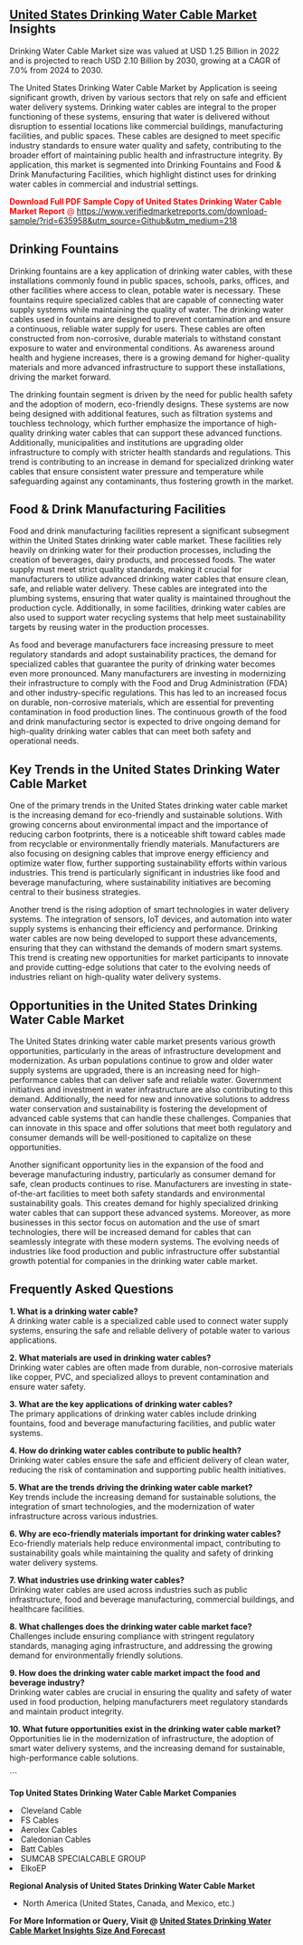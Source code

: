 <h2><a href="https://www.verifiedmarketreports.com/download-sample/?rid=635958&amp;utm_source=Github&amp;utm_medium=218" target="_blank">United States Drinking Water Cable Market</a> Insights</h2><p>Drinking Water Cable Market size was valued at USD 1.25 Billion in 2022 and is projected to reach USD 2.10 Billion by 2030, growing at a CAGR of 7.0% from 2024 to 2030.</p><p> <p>The United States Drinking Water Cable Market by Application is seeing significant growth, driven by various sectors that rely on safe and efficient water delivery systems. Drinking water cables are integral to the proper functioning of these systems, ensuring that water is delivered without disruption to essential locations like commercial buildings, manufacturing facilities, and public spaces. These cables are designed to meet specific industry standards to ensure water quality and safety, contributing to the broader effort of maintaining public health and infrastructure integrity. By application, this market is segmented into Drinking Fountains and Food & Drink Manufacturing Facilities, which highlight distinct uses for drinking water cables in commercial and industrial settings. <p><span class=""><span style="color: #ff0000;"><strong>Download Full PDF Sample Copy of United States Drinking Water Cable Market Report</strong> @ </span><a href="https://www.verifiedmarketreports.com/download-sample/?rid=635958&amp;utm_source=Github&amp;utm_medium=218" target="_blank">https://www.verifiedmarketreports.com/download-sample/?rid=635958&amp;utm_source=Github&amp;utm_medium=218</a></span></p></p> <h2>Drinking Fountains</h2> <p>Drinking fountains are a key application of drinking water cables, with these installations commonly found in public spaces, schools, parks, offices, and other facilities where access to clean, potable water is necessary. These fountains require specialized cables that are capable of connecting water supply systems while maintaining the quality of water. The drinking water cables used in fountains are designed to prevent contamination and ensure a continuous, reliable water supply for users. These cables are often constructed from non-corrosive, durable materials to withstand constant exposure to water and environmental conditions. As awareness around health and hygiene increases, there is a growing demand for higher-quality materials and more advanced infrastructure to support these installations, driving the market forward. <p>The drinking fountain segment is driven by the need for public health safety and the adoption of modern, eco-friendly designs. These systems are now being designed with additional features, such as filtration systems and touchless technology, which further emphasize the importance of high-quality drinking water cables that can support these advanced functions. Additionally, municipalities and institutions are upgrading older infrastructure to comply with stricter health standards and regulations. This trend is contributing to an increase in demand for specialized drinking water cables that ensure consistent water pressure and temperature while safeguarding against any contaminants, thus fostering growth in the market.</p> <h2>Food & Drink Manufacturing Facilities</h2> <p>Food and drink manufacturing facilities represent a significant subsegment within the United States drinking water cable market. These facilities rely heavily on drinking water for their production processes, including the creation of beverages, dairy products, and processed foods. The water supply must meet strict quality standards, making it crucial for manufacturers to utilize advanced drinking water cables that ensure clean, safe, and reliable water delivery. These cables are integrated into the plumbing systems, ensuring that water quality is maintained throughout the production cycle. Additionally, in some facilities, drinking water cables are also used to support water recycling systems that help meet sustainability targets by reusing water in the production processes. <p>As food and beverage manufacturers face increasing pressure to meet regulatory standards and adopt sustainability practices, the demand for specialized cables that guarantee the purity of drinking water becomes even more pronounced. Many manufacturers are investing in modernizing their infrastructure to comply with the Food and Drug Administration (FDA) and other industry-specific regulations. This has led to an increased focus on durable, non-corrosive materials, which are essential for preventing contamination in food production lines. The continuous growth of the food and drink manufacturing sector is expected to drive ongoing demand for high-quality drinking water cables that can meet both safety and operational needs.</p> <h2>Key Trends in the United States Drinking Water Cable Market</h2> <p>One of the primary trends in the United States drinking water cable market is the increasing demand for eco-friendly and sustainable solutions. With growing concerns about environmental impact and the importance of reducing carbon footprints, there is a noticeable shift toward cables made from recyclable or environmentally friendly materials. Manufacturers are also focusing on designing cables that improve energy efficiency and optimize water flow, further supporting sustainability efforts within various industries. This trend is particularly significant in industries like food and beverage manufacturing, where sustainability initiatives are becoming central to their business strategies. <p>Another trend is the rising adoption of smart technologies in water delivery systems. The integration of sensors, IoT devices, and automation into water supply systems is enhancing their efficiency and performance. Drinking water cables are now being developed to support these advancements, ensuring that they can withstand the demands of modern smart systems. This trend is creating new opportunities for market participants to innovate and provide cutting-edge solutions that cater to the evolving needs of industries reliant on high-quality water delivery systems.</p> <h2>Opportunities in the United States Drinking Water Cable Market</h2> <p>The United States drinking water cable market presents various growth opportunities, particularly in the areas of infrastructure development and modernization. As urban populations continue to grow and older water supply systems are upgraded, there is an increasing need for high-performance cables that can deliver safe and reliable water. Government initiatives and investment in water infrastructure are also contributing to this demand. Additionally, the need for new and innovative solutions to address water conservation and sustainability is fostering the development of advanced cable systems that can handle these challenges. Companies that can innovate in this space and offer solutions that meet both regulatory and consumer demands will be well-positioned to capitalize on these opportunities. <p>Another significant opportunity lies in the expansion of the food and beverage manufacturing industry, particularly as consumer demand for safe, clean products continues to rise. Manufacturers are investing in state-of-the-art facilities to meet both safety standards and environmental sustainability goals. This creates demand for highly specialized drinking water cables that can support these advanced systems. Moreover, as more businesses in this sector focus on automation and the use of smart technologies, there will be increased demand for cables that can seamlessly integrate with these modern systems. The evolving needs of industries like food production and public infrastructure offer substantial growth potential for companies in the drinking water cable market.</p> <h2>Frequently Asked Questions</h2> <p><strong>1. What is a drinking water cable?</strong><br> A drinking water cable is a specialized cable used to connect water supply systems, ensuring the safe and reliable delivery of potable water to various applications.</p> <p><strong>2. What materials are used in drinking water cables?</strong><br> Drinking water cables are often made from durable, non-corrosive materials like copper, PVC, and specialized alloys to prevent contamination and ensure water safety.</p> <p><strong>3. What are the key applications of drinking water cables?</strong><br> The primary applications of drinking water cables include drinking fountains, food and beverage manufacturing facilities, and public water systems.</p> <p><strong>4. How do drinking water cables contribute to public health?</strong><br> Drinking water cables ensure the safe and efficient delivery of clean water, reducing the risk of contamination and supporting public health initiatives.</p> <p><strong>5. What are the trends driving the drinking water cable market?</strong><br> Key trends include the increasing demand for sustainable solutions, the integration of smart technologies, and the modernization of water infrastructure across various industries.</p> <p><strong>6. Why are eco-friendly materials important for drinking water cables?</strong><br> Eco-friendly materials help reduce environmental impact, contributing to sustainability goals while maintaining the quality and safety of drinking water delivery systems.</p> <p><strong>7. What industries use drinking water cables?</strong><br> Drinking water cables are used across industries such as public infrastructure, food and beverage manufacturing, commercial buildings, and healthcare facilities.</p> <p><strong>8. What challenges does the drinking water cable market face?</strong><br> Challenges include ensuring compliance with stringent regulatory standards, managing aging infrastructure, and addressing the growing demand for environmentally friendly solutions.</p> <p><strong>9. How does the drinking water cable market impact the food and beverage industry?</strong><br> Drinking water cables are crucial in ensuring the quality and safety of water used in food production, helping manufacturers meet regulatory standards and maintain product integrity.</p> <p><strong>10. What future opportunities exist in the drinking water cable market?</strong><br> Opportunities lie in the modernization of infrastructure, the adoption of smart water delivery systems, and the increasing demand for sustainable, high-performance cable solutions.</p> ```</p><p><strong>Top United States Drinking Water Cable Market Companies</strong></p><div data-test-id=""><p><li>Cleveland Cable</li><li> FS Cables</li><li> Aerolex Cables</li><li> Caledonian Cables</li><li> Batt Cables</li><li> SUMCAB SPECIALCABLE GROUP</li><li> ElkoEP</li></p><div><strong>Regional Analysis of&nbsp;United States Drinking Water Cable Market</strong></div><ul><li dir="ltr"><p dir="ltr">North America&nbsp;(United States, Canada, and Mexico, etc.)</p></li></ul><p><strong>For More Information or Query, Visit @&nbsp;</strong><strong><a href="https://www.verifiedmarketreports.com/product/drinking-water-cable-market/?utm_source=Github&amp;utm_medium=218" target="_blank">United States Drinking Water Cable Market Insights Size And Forecast</a></strong></p></div>
